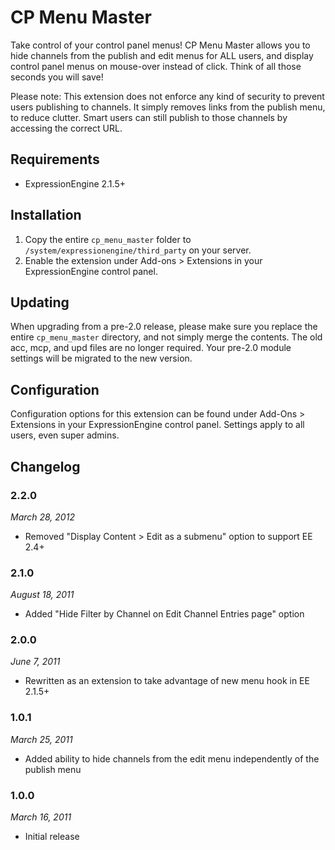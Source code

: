 CP Menu Master
==============

Take control of your control panel menus! CP Menu Master allows you to hide channels from the
publish and edit menus for ALL users, and display control panel menus on mouse-over instead of
click. Think of all those seconds you will save!

Please note: This extension does not enforce any kind of security to prevent users publishing
to channels. It simply removes links from the publish menu, to reduce clutter. Smart users
can still publish to those channels by accessing the correct URL.

Requirements
------------

* ExpressionEngine 2.1.5+

Installation
------------

1. Copy the entire `cp_menu_master` folder to `/system/expressionengine/third_party` on your server.
2. Enable the extension under Add-ons > Extensions in your ExpressionEngine control panel.

Updating
--------

When upgrading from a pre-2.0 release, please make sure you replace the entire ``cp_menu_master``
directory, and not simply merge the contents. The old acc, mcp, and upd files are no longer
required. Your pre-2.0 module settings will be migrated to the new version.

Configuration
-------------

Configuration options for this extension can be found under Add-Ons > Extensions in your
ExpressionEngine control panel. Settings apply to all users, even super admins.

Changelog
---------

### 2.2.0
*March 28, 2012*

* Removed "Display Content > Edit as a submenu" option to support EE 2.4+

### 2.1.0
*August 18, 2011*

* Added "Hide Filter by Channel on Edit Channel Entries page" option

### 2.0.0
*June 7, 2011*

* Rewritten as an extension to take advantage of new menu hook in EE 2.1.5+

### 1.0.1
*March 25, 2011*

* Added ability to hide channels from the edit menu independently of the publish menu

### 1.0.0
*March 16, 2011*

* Initial release
